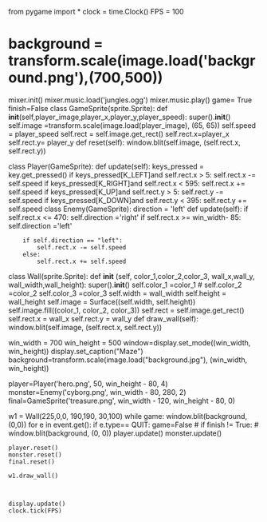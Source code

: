 from pygame import *
clock = time.Clock()
FPS = 100
# background = transform.scale(image.load('background.png'),(700,500))

mixer.init()
mixer.music.load('jungles.ogg')
mixer.music.play()
game= True
finish=False
class GameSprite(sprite.Sprite):
    def __init__(self,player_image,player_x,player_y,player_speed):
        super().__init__()
        self.image =transform.scale(image.load(player_image), (65, 65))
        self.speed = player_speed
        self.rect = self.image.get_rect()
        self.rect.x=player_x
        self.rect.y= player_y
    def reset(self): 
        window.blit(self.image, (self.rect.x, self.rect.y))

class Player(GameSprite):
    def update(self):
        keys_pressed = key.get_pressed()
        if keys_pressed[K_LEFT]and self.rect.x > 5:
            self.rect.x -= self.speed
        if keys_pressed[K_RIGHT]and self.rect.x < 595:
            self.rect.x += self.speed
        if keys_pressed[K_UP]and self.rect.y > 5:
            self.rect.y -= self.speed
        if keys_pressed[K_DOWN]and self.rect.y < 395:
            self.rect.y += self.speed
class Enemy(GameSprite):
    direction = 'left'
    def update(self):
        if self.rect.x <= 470:
            self.direction ='right'
        if self.rect.x >= win_width- 85:
            self.direction ='left'

        if self.direction == "left":
            self.rect.x -= self.speed
        else:
            self.rect.x += self.speed
class Wall(sprite.Sprite):
    def __init__ (self, color_1,color_2,color_3, wall_x,wall_y, wall_width,wall_height):
        super().__init__()
        self.color_1 =color_1 #
        self.color_2 =color_2
        self.color_3 =color_3
        self.width = wall_width
        self.height = wall_height
        self.image = Surface((self.width, self.height))
        self.image.fill((color_1, color_2, color_3))
        self.rect = self.image.get_rect()
        self.rect.x = wall_x
        self.rect.y = wall_y
    def draw_wall(self):
        window.blit(self.image, (self.rect.x, self.rect.y))
            


win_width = 700
win_height = 500
window=display.set_mode((win_width, win_height))
display.set_caption("Maze")
background=transform.scale(image.load("background.jpg"), (win_width, win_height))



player=Player('hero.png', 50, win_height - 80, 4)
monster=Enemy('cyborg.png', win_width - 80, 280, 2)
final=GameSprite('treasure.png', win_width - 120, win_height - 80, 0)

w1 = Wall(225,0,0, 190,190, 30,100)
while game:
    window.blit(background,(0,0))
    for e in event.get():
        if e.type== QUIT:
             game=False
    # if finish != True:
        # window.blit(background, (0, 0))
    player.update()
    monster.update()

    player.reset()
    monster.reset()
    final.reset()

    w1.draw_wall()


    
    display.update()
    clock.tick(FPS)
